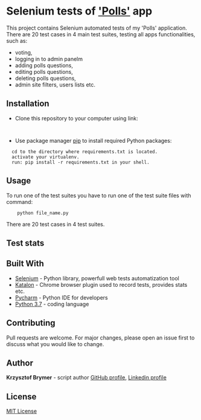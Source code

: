# Selenium tests of ['Polls'](https://github.com/Sonny-skyez/Polls_Django_2.1) app

This project contains Selenium automated tests of my 'Polls' application. There are 20 test cases in 4 main test suites, testing all apps functionalities, such as:

- voting,
- logging in to admin panelm
- adding polls questions,
- editing polls questions,
- deleting polls questions,
- admin site filters, users lists etc.


## Installation

- Clone this repository to your computer using link:

```
    
```

- Use package manager [pip](https://pypi.org/project/pip/) to install required Python packages:

```
  cd to the directory where requirements.txt is located.
  activate your virtualenv.
  run: pip install -r requirements.txt in your shell.
```

## Usage

To run one of the test suites you have to run one of the test suite files with command:

```
    python file_name.py
```

There are 20 test cases in 4 test suites.

## Test stats

## Built With

- [Selenium](https://selenium-python.readthedocs.io/) - Python library, powerfull web tests automatization tool
- [Katalon](https://chrome.google.com/webstore/detail/katalon-recorder/ljdobmomdgdljniojadhoplhkpialdid) - Chrome browser plugin used to record tests, provides stats etc.
- [Pycharm](https://www.jetbrains.com/pycharm/) - Python IDE for developers
- [Python 3.7](https://www.python.org/downloads/release/python-370/) - coding language

## Contributing

Pull requests are welcome. For major changes, please open an issue first to discuss what you would like to change.

## Author

**Krzysztof Brymer** - script author [GitHub profile](https://github.com/Sonny-skyez), [Linkedin profile](https://www.linkedin.com/in/krzysztof-brymer/)

## License

[MIT License](https://choosealicense.com/licenses/mit/)
